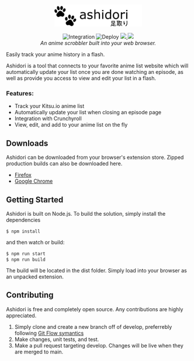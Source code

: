 <p align="center">
    <img src="https://github.com/hanabanashiku/ashidori/blob/main/src/static/images/logo.png" alt="Ashidori logo" title="Ashidori" height="60" />
</p>

<p align="center">
    <img src="https://github.com/hanabanashiku/ashidori/actions/workflows/integration.yml/badge.svg" alt="Integration" />
    <img src="https://github.com/hanabanashiku/ashidori/actions/workflows/main.yml/badge.svg" alt="Deploy" />
      <a href="https://codecov.io/gh/hanabanashiku/ashidori">
        <img src="https://codecov.io/gh/hanabanashiku/ashidori/branch/main/graph/badge.svg?token=BZGXNQQYOO"/>
      </a>
    <img src="https://img.shields.io/badge/License-GPLv3-blue.svg" />
    <br />
    <i>An anime scrobbler built into your web browser.</i>
</p>

Easily track your anime history in a flash.

Ashidori is a tool that connects to your favorite anime list website which will automatically update your list once you are done watching an episode, as well as provide you access to view and edit your list in a flash.

### Features:

- Track your Kitsu.io anime list
- Automatically update your list when closing an episode page
- Integration with Crunchyroll
- View, edit, and add to your anime list on the fly

## Downloads

Ashidori can be downloaded from your browser's extension store. Zipped production builds can also be downloaded here.

- [Firefox](https://addons.mozilla.org/en-US/firefox/addon/ashidori/)
- [Google Chrome](https://chrome.google.com/webstore/detail/ashidori/chiejjofmfnepjchjenapocjafpkipaj)

## Getting Started

Ashidori is built on Node.js. To build the solution, simply
install the dependencies

```
$ npm install
```

and then watch or build:

```
$ npm run start
$ npm run build
```

The build will be located in the dist folder. Simply load into your browser as an unpacked extension.

## Contributing

Ashidori is free and completely open source. Any contributions are highly appreciated.

1. Simply clone and create a new branch off of develop, preferrebly following [Git Flow symantics](https://www.atlassian.com/git/tutorials/comparing-workflows/gitflow-workflow)
2. Make changes, unit tests, and test.
3. Make a pull request targeting develop. Changes will be live when they are merged to main.
